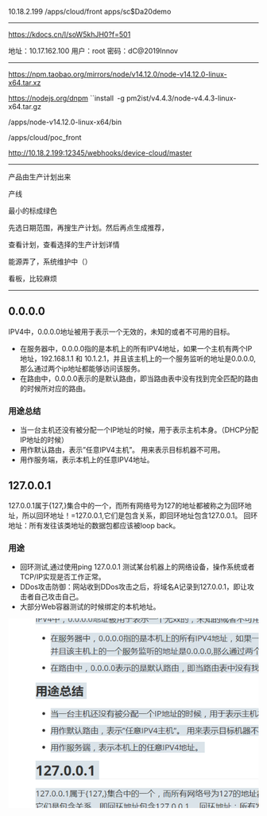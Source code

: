 10.18.2.199
/apps/cloud/front
apps/sc$Da20demo

----

https://kdocs.cn/l/soW5khJH0?f=501

地址：10.17.162.100
用户：root
密码：dC@2019Innov



---



https://npm.taobao.org/mirrors/node/v14.12.0/node-v14.12.0-linux-x64.tar.xz

https://nodejs.org/dnpm ``install` `-g pm2ist/v4.4.3/node-v4.4.3-linux-x64.tar.gz

/apps/node-v14.12.0-linux-x64/bin

/apps/cloud/poc_front

http://10.18.2.199:12345/webhooks/device-cloud/master

---

产品由生产计划出来

产线

最小的标成绿色

先选日期范围，再搜生产计划。然后再点生成推荐，

查看计划，查看选择的生产计划详情

能源弄了，系统维护中（）

看板，比较麻烦

---

## 0.0.0.0

IPV4中，0.0.0.0地址被用于表示一个无效的，未知的或者不可用的目标。

- 在服务器中，0.0.0.0指的是本机上的所有IPV4地址，如果一个主机有两个IP地址，192.168.1.1 和 10.1.2.1，并且该主机上的一个服务监听的地址是0.0.0.0,那么通过两个ip地址都能够访问该服务。
- 在路由中，0.0.0.0表示的是默认路由，即当路由表中没有找到完全匹配的路由的时候所对应的路由。

### 用途总结

- 当一台主机还没有被分配一个IP地址的时候，用于表示主机本身。（DHCP分配IP地址的时候）
- 用作默认路由，表示”任意IPV4主机”。 用来表示目标机器不可用。
- 用作服务端，表示本机上的任意IPV4地址。

## 127.0.0.1

127.0.0.1属于{127,}集合中的一个，而所有网络号为127的地址都被称之为回环地址，所以回环地址！=127.0.0.1,它们是包含关系，即回环地址包含127.0.0.1。 回环地址：所有发往该类地址的数据包都应该被loop back。

### 用途

- 回环测试,通过使用ping 127.0.0.1 测试某台机器上的网络设备，操作系统或者TCP/IP实现是否工作正常。
- DDos攻击防御：网站收到DDos攻击之后，将域名A记录到127.0.0.1，即让攻击者自己攻击自己。
- 大部分Web容器测试的时候绑定的本机地址。

![image-20201022181331152](imge/image-20201022181331152.png)